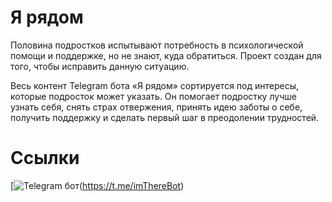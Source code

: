 # Я рядом
Половина подростков испытывают потребность в психологической помощи и поддержке, но не знают, куда обратиться. Проект создан для того, чтобы исправить данную ситуацию.

Весь контент Telegram бота «Я рядом» сортируется под интересы, которые подросток может указать. Он помогает подростку лучше узнать себя, снять страх отвержения, принять идею заботы о себе, получить поддержку и сделать первый шаг в преодолении трудностей.

# Ссылки

[![Telegram бот](https://www.flaticon.com/free-icon/telegram_5968804?term=telegram&page=1&position=2&page=1&position=2&related_id=5968804)(https://t.me/imThereBot)
